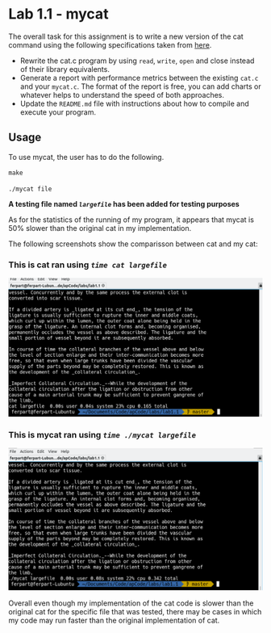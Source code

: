 # Lab 1.1 - mycat 

The overall task for this assignment is to write a new version of the cat command using the following specifications taken from [here](https://github.com/CodersSquad/ap-labs/tree/master/labs/lab1.1 "Lab 1.1 - mycat by obedmr").

* Rewrite the cat.c program by using `read`, `write`, `open` and close instead of their library equivalents.
* Generate a report with performance metrics between the existing `cat.c` and your `mycat.c`. The format of the report is free, you can add charts or whatever helps to understand the speed of both approaches.
* Update the `README.md` file with instructions about how to compile and execute your program.

## Usage

To use mycat, the user has to do the following.

```
make

./mycat file
```

**A testing file named *`largefile`* has been added for testing purposes**

As for the statistics of the running of my program, it appears that mycat is 50% slower than the original cat in my implementation. 

The following screenshots show the comparisson between cat and my cat:

### This is cat ran using *`time cat largefile`* 
![alt-text](https://github.com/ferpart/ap-labs/blob/master/labs/lab1.1/img/cat.png "Original cat execution time on largefile file")

### This is mycat ran using *`time ./mycat largefile`*

![alt-text](https://github.com/ferpart/ap-labs/blob/master/labs/lab1.1/img/mycat.png "My cat execution time on largefile file") 

Overall even though my implementation of the cat code is slower than the original cat for the specific file that was tested, there may be cases in which my code may run faster than the original implementation of cat. 
